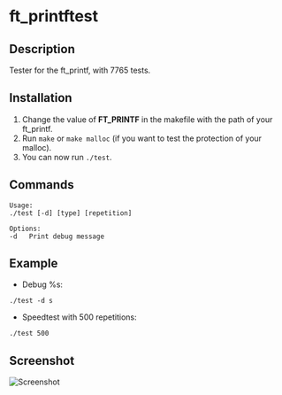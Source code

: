 # ft_printftest

## Description
Tester for the ft_printf, with 7765 tests.

## Installation
1.  Change the value of **FT_PRINTF** in the makefile with the path of your ft_printf.
2.  Run `make` or `make malloc` (if you want to test the protection of your malloc).
3.  You can now run `./test`.

## Commands
```
Usage:
./test [-d] [type] [repetition]

Options:
-d   Print debug message
```

## Example
- Debug %s:
```
./test -d s
```

- Speedtest with 500 repetitions:
```
./test 500
```

## Screenshot
![Screenshot](https://sawyerf.github.io/ft_printftest/screenshot.png)
